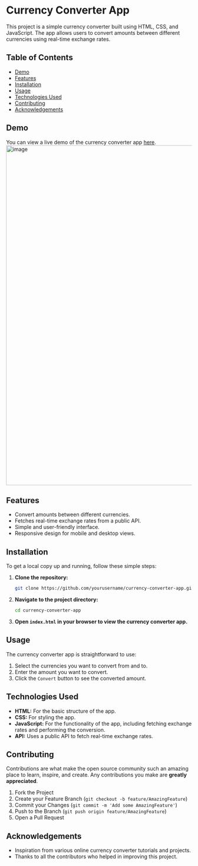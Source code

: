 # Currency Converter App

This project is a simple currency converter built using HTML, CSS, and JavaScript. The app allows users to convert amounts between different currencies using real-time exchange rates.

## Table of Contents

- [Demo](#demo)
- [Features](#features)
- [Installation](#installation)
- [Usage](#usage)
- [Technologies Used](#technologies-used)
- [Contributing](#contributing)
- [Acknowledgements](#acknowledgements)

## Demo

You can view a live demo of the currency converter app [here](#).
<img width="923" alt="image" src="https://github.com/MAHESHPATIDAR2615/currency-converter-app/assets/172995799/b6392bea-0dea-4dc2-875f-f8797c5dcbf6">


## Features

- Convert amounts between different currencies.
- Fetches real-time exchange rates from a public API.
- Simple and user-friendly interface.
- Responsive design for mobile and desktop views.

## Installation

To get a local copy up and running, follow these simple steps:

1. **Clone the repository:**

    ```bash
    git clone https://github.com/yourusername/currency-converter-app.git
    ```

2. **Navigate to the project directory:**

    ```bash
    cd currency-converter-app
    ```

3. **Open `index.html` in your browser to view the currency converter app.**

## Usage

The currency converter app is straightforward to use:

1. Select the currencies you want to convert from and to.
2. Enter the amount you want to convert.
3. Click the `Convert` button to see the converted amount.

## Technologies Used

- **HTML:** For the basic structure of the app.
- **CSS:** For styling the app.
- **JavaScript:** For the functionality of the app, including fetching exchange rates and performing the conversion.
- **API:** Uses a public API to fetch real-time exchange rates.

## Contributing

Contributions are what make the open source community such an amazing place to learn, inspire, and create. Any contributions you make are **greatly appreciated**.

1. Fork the Project
2. Create your Feature Branch (`git checkout -b feature/AmazingFeature`)
3. Commit your Changes (`git commit -m 'Add some AmazingFeature'`)
4. Push to the Branch (`git push origin feature/AmazingFeature`)
5. Open a Pull Request

## Acknowledgements

- Inspiration from various online currency converter tutorials and projects.
- Thanks to all the contributors who helped in improving this project.

